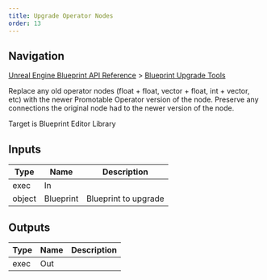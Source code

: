 ```yaml
---
title: Upgrade Operator Nodes
order: 13
---
```

## Navigation

[Unreal Engine Blueprint API Reference](https://dev.epicgames.com/documentation/en-us/unreal-engine/BlueprintAPI) > [Blueprint Upgrade Tools](https://dev.epicgames.com/documentation/en-us/unreal-engine/BlueprintAPI/BlueprintUpgradeTools)

Replace any old operator nodes (float + float, vector + float, int + vector, etc)
with the newer Promotable Operator version of the node. Preserve any connections the
original node had to the newer version of the node.

Target is Blueprint Editor Library

## Inputs

| Type | Name | Description |
| --- | --- | --- |
| exec | In |  |
| object | Blueprint | Blueprint to upgrade |

## Outputs

| Type | Name | Description |
| --- | --- | --- |
| exec | Out |  |
